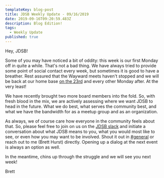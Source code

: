 ```yaml
---
templateKey: blog-post
title: JDSB Weekly Update - 09/16/2019
date: 2019-09-16T09:20:59.483Z
description: Blog Edition!
tags:
  - Weekly Update
published: true
---
```

Hey, JDSB!

Some of you may have noticed a bit of oddity: this week is our first Monday off in quite a while. That's not a bad thing. We have always tried to provide some point of social contact every week, but sometimes it is good to have a breather. Rest assured that the Wayward meets haven't stopped and we will be back at our home base [on the 23rd](https://www.meetup.com/The-Junior-Dev-Struggle-Bus/events/ntrxgryzmbfc/) and every other Monday after. At the very least!

We have recently brought two more board members into the fold. So, with fresh blood in the mix, we are actively assessing where we want JDSB to head in the future. What we do best, what serves the community best, and what we have the bandwidth for as a meetup group and as an organization.

As always, we of course care how everyone in the community feels about that. So, please feel free to join on us on the [JDSB slack](https://www.juniordevstrugglebus.com/slack) and initiate a conversation about what JDSB means to you, what you would most like to see, or even how you may want to be involved. Shout it out in [\#general](https://jdsb.slack.com/messages/CK8KJ5AAF) or reach out to me (Brett Hurst) directly. Opening up a dialog at the next event is always an option as well.

In the meantime, chins up through the struggle and we will see you next week!

Brett
